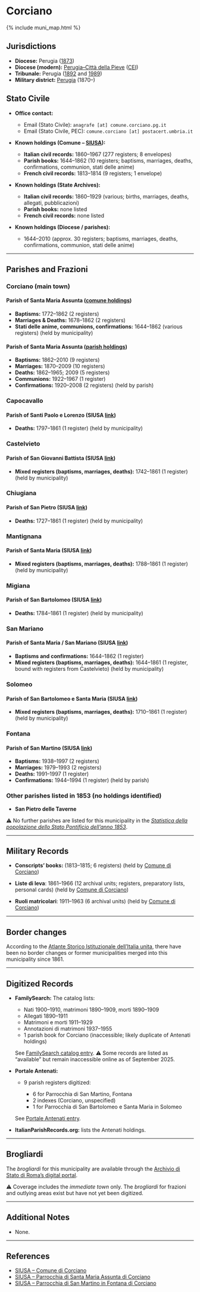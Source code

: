 # Corciano

{% include muni_map.html %}

## Jurisdictions

* **Diocese:** Perugia ([1873](https://www.google.it/books/edition/Il_libro_de_comuni_del_Regno_d_Italia_co/WF9mfeJJcDEC?gbpv=1))
* **Diocese (modern):** [Perugia–Città della Pieve](../dio/perugia.md) ([CEI](https://www.chiesacattolica.it/annuario-cei/ricerca-parrocchie/))
* **Tribunale:** Perugia ([1892](https://www.google.it/books/edition/Bollettino_ufficiale_del_Ministero_di_gr/kRXd4t5fK-0C?hl=en&gbpv=1&pg=PA457&printsec=frontcover) and [1989](https://www.google.it/books/edition/Gazzetta_ufficiale_della_Repubblica_ital/-Z6nogg-qMQC?hl=en&gbpv=1&pg=RA8-PA38&printsec=frontcover))
* **Military district:** [Perugia](../mil/perugia.md) (1870–)

## Stato Civile

* **Office contact:**

  * Email (Stato Civile): `anagrafe [at] comune.corciano.pg.it`
  * Email (Stato Civile, PEC): `comune.corciano [at] postacert.umbria.it`

* **Known holdings (Comune – [SIUSA](https://siusa-archivi.cultura.gov.it/cgi-bin/siusa/pagina.pl?TipoPag=comparc&Chiave=256172)):**

  * **Italian civil records:** 1860–1967 (277 registers; 8 envelopes)
  * **Parish books:** 1644–1862 (10 registers; baptisms, marriages, deaths, confirmations, communion, stati delle anime)
  * **French civil records:** 1813–1814 (9 registers; 1 envelope)

* **Known holdings (State Archives):**

  * **Italian civil records:** 1860–1929 (various; births, marriages, deaths, allegati, pubblicazioni)
  * **Parish books:** none listed
  * **French civil records:** none listed

* **Known holdings (Diocese / parishes):**

  * 1644–2010 (approx. 30 registers; baptisms, marriages, deaths, confirmations, communion, stati delle anime)

---

## Parishes and Frazioni

### Corciano (main town)

#### Parish of Santa Maria Assunta ([comune holdings](https://siusa-archivi.cultura.gov.it/cgi-bin/siusa/pagina.pl?TipoPag=comparc&Chiave=256172))

* **Baptisms:** 1772–1862 (2 registers)
* **Marriages & Deaths:** 1678–1862 (2 registers)
* **Stati delle anime, communions, confirmations:** 1644–1862 (various registers) (held by municipality)

#### Parish of Santa Maria Assunta ([parish holdings](https://siusa-archivi.cultura.gov.it/cgi-bin/siusa/pagina.pl?TipoPag=comparc&Chiave=336336))

* **Baptisms:** 1862–2010 (9 registers)
* **Marriages:** 1870–2009 (10 registers)
* **Deaths:** 1862–1965; 2009 (5 registers)
* **Communions:** 1922–1967 (1 register)
* **Confirmations:** 1920–2008 (2 registers) (held by parish)

### Capocavallo

#### Parish of Santi Paolo e Lorenzo (SIUSA [link](https://siusa-archivi.cultura.gov.it/cgi-bin/siusa/pagina.pl?TipoPag=comparc&Chiave=256172))

* **Deaths:** 1797–1861 (1 register) (held by municipality)

### Castelvieto

#### Parish of San Giovanni Battista (SIUSA [link](https://siusa-archivi.cultura.gov.it/cgi-bin/siusa/pagina.pl?TipoPag=comparc&Chiave=256172))

* **Mixed registers (baptisms, marriages, deaths):** 1742–1861 (1 register) (held by municipality)

### Chiugiana

#### Parish of San Pietro (SIUSA [link](https://siusa-archivi.cultura.gov.it/cgi-bin/siusa/pagina.pl?TipoPag=comparc&Chiave=256172))

* **Deaths:** 1727–1861 (1 register) (held by municipality)

### Mantignana

#### Parish of Santa Maria (SIUSA [link](https://siusa-archivi.cultura.gov.it/cgi-bin/siusa/pagina.pl?TipoPag=comparc&Chiave=256172))

* **Mixed registers (baptisms, marriages, deaths):** 1788–1861 (1 register) (held by municipality)

### Migiana

#### Parish of San Bartolomeo (SIUSA [link](https://siusa-archivi.cultura.gov.it/cgi-bin/siusa/pagina.pl?TipoPag=comparc&Chiave=256172))

* **Deaths:** 1784–1861 (1 register) (held by municipality)

### San Mariano

#### Parish of Santa Maria / San Mariano (SIUSA [link](https://siusa-archivi.cultura.gov.it/cgi-bin/siusa/pagina.pl?TipoPag=comparc&Chiave=256172))

* **Baptisms and confirmations:** 1644–1862 (1 register)
* **Mixed registers (baptisms, marriages, deaths):** 1644–1861 (1 register, bound with registers from Castelvieto) (held by municipality)

### Solomeo

#### Parish of San Bartolomeo e Santa Maria (SIUSA [link](https://siusa-archivi.cultura.gov.it/cgi-bin/siusa/pagina.pl?TipoPag=comparc&Chiave=256172))

* **Mixed registers (baptisms, marriages, deaths):** 1710–1861 (1 register) (held by municipality)

### Fontana

#### Parish of San Martino (SIUSA [link](https://siusa-archivi.cultura.gov.it/cgi-bin/siusa/pagina.pl?TipoPag=comparc&Chiave=337744))

* **Baptisms:** 1938–1997 (2 registers)
* **Marriages:** 1979–1993 (2 registers)
* **Deaths:** 1991–1997 (1 register)
* **Confirmations:** 1944–1994 (1 register) (held by parish)

### Other parishes listed in 1853 (no holdings identified)

* **San Pietro delle Taverne**

⚠️ No further parishes are listed for this municipality in the *[Statistica della popolazione dello Stato Pontificio dell’anno 1853](https://www.google.it/books/edition/Statistics_della_popolazione_dello_Stato/v6dCAQAAMAAJ)*.

---

## Military Records

* **Conscripts’ books:** (1813–1815; 6 registers) (held by [Comune di Corciano](https://siusa-archivi.cultura.gov.it/cgi-bin/siusa/pagina.pl?TipoPag=comparc&Chiave=176643&RicVM=ricercasemplice&RicFrmRicSemplice=Liste%20di%20leva&RicProgetto=reg%2dumb&RicSez=complessi))

* **Liste di leva**: 1861–1966 (12 archival units; registers, preparatory lists, personal cards) (held by [Comune di Corciano](https://siusa-archivi.cultura.gov.it/cgi-bin/siusa/pagina.pl?TipoPag=comparc&Chiave=176785&RicVM=ricercasemplice&RicProgetto=reg%2dumb&RicPag=2&RicFrmRicSemplice=Liste%20di%20leva&RicSez=complessi))
* **Ruoli matricolari**: 1911–1963 (6 archival units) (held by [Comune di Corciano](https://siusa-archivi.cultura.gov.it/cgi-bin/siusa/pagina.pl?TipoPag=comparc&Chiave=176785&RicVM=ricercasemplice&RicProgetto=reg%2dumb&RicPag=2&RicFrmRicSemplice=Liste%20di%20leva&RicSez=complessi))

---

## Border changes

According to the [Atlante Storico Istituzionale dell’Italia unita](http://dati.san.beniculturali.it/asi/local/), there have been no border changes or former municipalities merged into this municipality since 1861.

---

## Digitized Records

* **FamilySearch:** The catalog lists:

  * Nati 1900–1910, matrimoni 1890–1909, morti 1890–1909
  * Allegati 1890–1911
  * Matrimoni e morti 1911–1929
  * Annotazioni di matrimoni 1937–1955
  * 1 parish book for Corciano (inaccessible; likely duplicate of Antenati holdings)

  See [FamilySearch catalog entry](https://www.familysearch.org/en/search/catalog/834508).
  ⚠️ Some records are listed as “available” but remain inaccessible online as of September 2025.

* **Portale Antenati:**

  * 9 parish registers digitized:

    * 6 for Parrocchia di San Martino, Fontana
    * 2 indexes (Corciano, unspecified)
    * 1 for Parrocchia di San Bartolomeo e Santa Maria in Solomeo

  See [Portale Antenati entry](https://antenati.cultura.gov.it/search-registry/?localita=corciano).

* **ItalianParishRecords.org:** lists the Antenati holdings.

---

## Brogliardi

The *brogliardi* for this municipality are available through the [Archivio di Stato di Roma’s digital portal](https://imagoarchiviodistatoroma.cultura.gov.it/Gregoriano/s_brogliardi.php?Provincia=Perugia&Denominazione=Corciano).

⚠️ Coverage includes the *immediate town* only. The *brogliardi* for frazioni and outlying areas exist but have not yet been digitized.

---

## Additional Notes

* None.

---

## References

* [SIUSA – Comune di Corciano](https://siusa-archivi.cultura.gov.it/cgi-bin/siusa/pagina.pl?TipoPag=comparc&Chiave=256172)
* [SIUSA – Parrocchia di Santa Maria Assunta di Corciano](https://siusa-archivi.cultura.gov.it/cgi-bin/siusa/pagina.pl?TipoPag=comparc&Chiave=336336)
* [SIUSA – Parrocchia di San Martino in Fontana di Corciano](https://siusa-archivi.cultura.gov.it/cgi-bin/siusa/pagina.pl?TipoPag=comparc&Chiave=337744)

